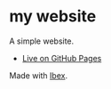 # my website

A simple website.

- [Live on GitHub Pages](https://darccyy.github.io)

Made with [Ibex](https://github.com/darccyy/ibex).

